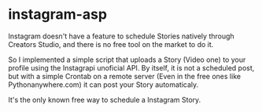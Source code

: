 # instagram-asp

Instagram doesn't have a feature to schedule Stories natively through Creators Studio,
and there is no free tool on the market to do it.

So I implemented a simple script that uploads a Story (Video one) to your profile using
the Instagrapi unoficial API. By itself, it is not a scheduled post, but with a simple
Crontab on a remote server (Even in the free ones like Pythonanywhere.com) it can post
your Story automaticaly.

It's the only known free way to schedule a Instagram Story.
